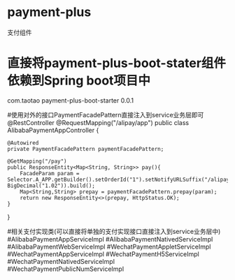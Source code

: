 # payment-plus
支付组件

# 直接将payment-plus-boot-stater组件依赖到Spring boot项目中
<dependency>
    <groupId>com.taotao</groupId>
    <artifactId>payment-plus-boot-starter</artifactId>
    <version>0.0.1</version>
</dependency>

#使用对外的接口PaymentFacadePattern直接注入到service业务层即可
@RestController
@RequestMapping("/alipay/app")
public class AlibabaPaymentAppController {
	
	@Autowired
	private PaymentFacadePattern paymentFacadePattern;

	@GetMapping("/pay")
	public ResponseEntity<Map<String, String>> pay(){
		FacadeParam param = Selector.A_APP.getBuilder().setOrderId("1").setNotifyURLSuffix("/alipay/app/pay").setAmount(new BigDecimal("1.02")).build();
		Map<String,String> prepay = paymentFacadePattern.prepay(param);
		return new ResponseEntity<>(prepay, HttpStatus.OK);
	}
	
}

#相关支付实现类(可以直接将单独的支付实现接口直接注入到service业务层中)
#AlibabaPaymentAppServiceImpl
#AlibabaPaymentNativedServiceImpl
#AlibabaPaymentWebServiceImpl
#WechatPaymentAppletServiceImpl
#WechatPaymentAppServiceImpl
#WechatPaymentH5ServiceImpl
#WechatPaymentNativedServiceImpl
#WechatPaymentPublicNumServiceImpl
